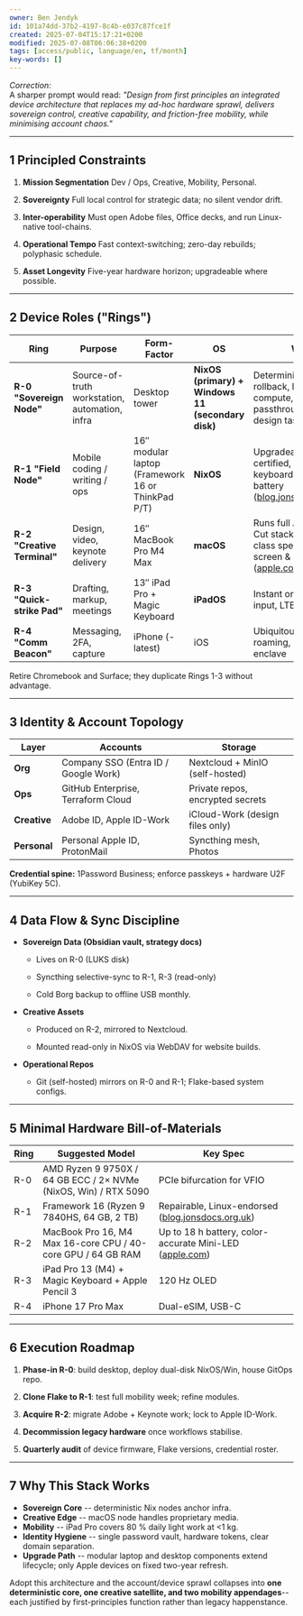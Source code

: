 ```yaml
---
owner: Ben Jendyk
id: 101a74dd-37b2-4197-8c4b-e037c87fce1f
created: 2025-07-04T15:17:21+0200
modified: 2025-07-08T06:06:38+0200
tags: [access/public, language/en, tf/month]
key-words: []
---
```


_Correction:_  
A sharper prompt would read: _"Design from first principles an integrated device architecture that replaces my ad-hoc hardware sprawl, delivers sovereign control, creative capability, and friction-free mobility, while minimising account chaos."_

* * *

## 1 Principled Constraints

1. **Mission Segmentation** Dev / Ops, Creative, Mobility, Personal.

2. **Sovereignty** Full local control for strategic data; no silent vendor drift.

3. **Inter-operability** Must open Adobe files, Office decks, and run Linux-native tool-chains.

4. **Operational Tempo** Fast context-switching; zero-day rebuilds; polyphasic schedule.

5. **Asset Longevity** Five-year hardware horizon; upgradeable where possible.
* * *

## 2 Device Roles ("Rings")

| Ring | Purpose | Form-Factor | OS | Why | 
| ---- | ---- | ---- | ---- | ----  |
| **R-0 "Sovereign Node"** | Source-of-truth workstation, automation, infra | Desktop tower | **NixOS (primary) + Windows 11 (secondary disk)** | Deterministic builds, rollback, heavy compute, GPU passthrough for design tasks | 
| **R-1 "Field Node"** | Mobile coding / writing / ops | 16″ modular laptop (Framework 16 or ThinkPad P/T) | **NixOS** | Upgradeable, Linux-certified, full keyboard, 10 h battery ([blog.jonsdocs.org.uk](https://blog.jonsdocs.org.uk/2024/07/06/framework-16-laptop-after-four-weeks/?utm_source=chatgpt.com)) | 
| **R-2 "Creative Terminal"** | Design, video, keynote delivery | 16″ MacBook Pro M4 Max | **macOS** | Runs full Adobe / Final Cut stack at desktop-class speed; best screen & battery ([apple.com](https://www.apple.com/macbook-pro/specs/?utm_source=chatgpt.com)) | 
| **R-3 "Quick-strike Pad"** | Drafting, markup, meetings | 13″ iPad Pro + Magic Keyboard | **iPadOS** | Instant on, pencil input, LTE fallback | 
| **R-4 "Comm Beacon"** | Messaging, 2FA, capture | iPhone (-latest) | iOS | Ubiquitous apps, eSIM roaming, secure enclave | 

Retire Chromebook and Surface; they duplicate Rings 1-3 without advantage.

* * *

## 3 Identity & Account Topology

| Layer | Accounts | Storage | 
| ---- | ---- | ----  |
| **Org** | Company SSO (Entra ID / Google Work) | Nextcloud + MinIO (self-hosted) | 
| **Ops** | GitHub Enterprise, Terraform Cloud | Private repos, encrypted secrets | 
| **Creative** | Adobe ID, Apple ID-Work | iCloud-Work (design files only) | 
| **Personal** | Personal Apple ID, ProtonMail | Syncthing mesh, Photos | 

**Credential spine:** 1Password Business; enforce passkeys + hardware U2F (YubiKey 5C).
* * *

## 4 Data Flow & Sync Discipline

- **Sovereign Data (Obsidian vault, strategy docs)**

    - Lives on R-0 (LUKS disk)

    - Syncthing selective-sync to R-1, R-3 (read-only)

    - Cold Borg backup to offline USB monthly.
- **Creative Assets**

    - Produced on R-2, mirrored to Nextcloud.

    - Mounted read-only in NixOS via WebDAV for website builds.
- **Operational Repos**

    - Git (self-hosted) mirrors on R-0 and R-1; Flake-based system configs.
* * *

## 5 Minimal Hardware Bill-of-Materials

| Ring | Suggested Model | Key Spec | 
| ---- | ---- | ----  |
| R-0 | AMD Ryzen 9 9750X / 64 GB ECC / 2× NVMe (NixOS, Win) / RTX 5090 | PCIe bifurcation for VFIO | 
| R-1 | Framework 16 (Ryzen 9 7840HS, 64 GB, 2 TB) | Repairable, Linux-endorsed ([blog.jonsdocs.org.uk](https://blog.jonsdocs.org.uk/2024/07/06/framework-16-laptop-after-four-weeks/?utm_source=chatgpt.com)) | 
| R-2 | MacBook Pro 16, M4 Max 16-core CPU / 40-core GPU / 64 GB RAM | Up to 18 h battery, color-accurate Mini-LED ([apple.com](https://www.apple.com/macbook-pro/specs/?utm_source=chatgpt.com)) | 
| R-3 | iPad Pro 13 (M4) + Magic Keyboard + Apple Pencil 3 | 120 Hz OLED | 
| R-4 | iPhone 17 Pro Max | Dual-eSIM, USB-C | 

* * *

## 6 Execution Roadmap

1. **Phase-in R-0**: build desktop, deploy dual-disk NixOS/Win, house GitOps repo.

2. **Clone Flake to R-1**: test full mobility week; refine modules.

3. **Acquire R-2**: migrate Adobe + Keynote work; lock to Apple ID-Work.

4. **Decommission legacy hardware** once workflows stabilise.

5. **Quarterly audit** of device firmware, Flake versions, credential roster.
* * *

## 7 Why This Stack Works

- **Sovereign Core** -- deterministic Nix nodes anchor infra.
- **Creative Edge** -- macOS node handles proprietary media.
- **Mobility** -- iPad Pro covers 80 % daily light work at <1 kg.
- **Identity Hygiene** -- single password vault, hardware tokens, clear domain separation.
- **Upgrade Path** -- modular laptop and desktop components extend lifecycle; only Apple devices on fixed two-year refresh.

Adopt this architecture and the account/device sprawl collapses into **one deterministic core, one creative satellite, and two mobility appendages**--each justified by first-principles function rather than legacy happenstance.